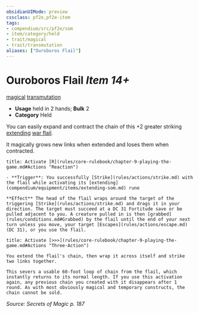 ```yaml
---
obsidianUIMode: preview
cssclass: pf2e,pf2e-item
tags:
- compendium/src/pf2e/som
- item/category/held
- trait/magical
- trait/transmutation
aliases: ["Ouroboros Flail"]
---
```

# Ouroboros Flail *Item 14+*  
[magical](rules/traits/magical.md "Magical Item Trait")  [transmutation](rules/traits/transmutation.md "Transmutation School Trait")  

- **Usage** held in 2 hands; **Bulk** 2
- **Category** Held

You can easily expand and contract the chain of this +2 greater striking [extending](compendium/equipment/items/extending-som.md) [war flail](compendium/equipment/items/war-flail.md).

It magically grows new links when extended and loses them when contracted.

```ad-embed-ability
title: Activate [R](rules/core-rulebook/chapter-9-playing-the-game.md#Actions "Reaction")

- **Trigger**: You successfully [Strike](rules/actions/strike.md) with the flail while activating its [extending](compendium/equipment/items/extending-som.md) rune

**Effect** The head of the flail wraps around the target of the triggering [Strike](rules/actions/strike.md) and drags it in your direction. The target must succeed at a DC 31 Fortitude save or be pulled adjacent to you. A creature pulled in is then [grabbed](rules/conditions.md#Grabbed) by the flail until the end of your next turn unless you move, your target [Escapes](rules/actions/escape.md) (DC 31), or you use the flail.
```

```ad-embed-ability
title: Activate [>>>](rules/core-rulebook/chapter-9-playing-the-game.md#Actions "Three-Action")

You extend the flail's chain, then wrap it across itself and strike two links together.

This severs a usable 60-foot loop of chain from the flail, which instantly returns to its normal length. If you use this activation again, any previous chain you created with it disappears after 1 round. As with most obviously magical and temporary constructs, the chain cannot be sold.
```

*Source: Secrets of Magic p. 187*